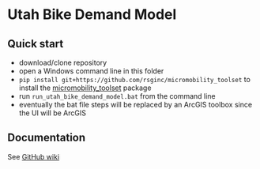 # Utah Bike Demand Model

## Quick start

  - download/clone repository
  - open a Windows command line in this folder
  - `pip install git+https://github.com/rsginc/micromobility_toolset` to install the [micromobility_toolset](https://github.com/RSGInc/micromobility_toolset) package
  - run `run_utah_bike_demand_model.bat` from the command line
  - eventually the bat file steps will be replaced by an ArcGIS toolbox since the UI will be ArcGIS

## Documentation
See [GitHub wiki](https://github.com/RSGInc/utah_bike_demand_model/wiki)
